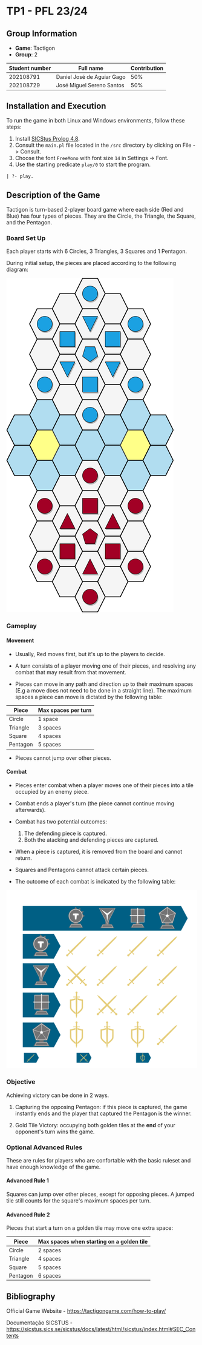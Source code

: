 # TP1 - PFL 23/24

## Group Information
- **Game**: Tactigon
- **Group**: 2

| Student number | Full name                  | Contribution |
| -------------- | -------------------------- | ------------ |
| 202108791      | Daniel José de Aguiar Gago | 50%          |
| 202108729      | José Miguel Sereno Santos  | 50%          |

## Installation and Execution
To run the game in both Linux and Windows environments, follow these steps:

1. Install [SICStus Prolog 4.8](https://sicstus.sics.se/download4.html).
2. Consult the `main.pl` file located in the `/src` directory by clicking on File -> Consult.
3. Choose the font `FreeMono` with font size `14` in Settings -> Font.
4. Use the starting predicate `play/0` to start the program.
```
| ?- play.
```

## Description of the Game

Tactigon is turn-based 2-player board game where each side (Red and Blue) has four types of pieces. They are the Circle, the Triangle, the Square, and the Pentagon. 

### Board Set Up

Each player starts with 6 Circles, 3 Triangles, 3 Squares and 1 Pentagon.

During initial setup, the pieces are placed according to the following diagram:

![Tactigon Board](resources/tactigon-board.png)

### Gameplay

#### Movement

- Usually, Red moves first, but it's up to the players to decide. 

- A turn consists of a player moving one of their pieces, and resolving any combat that may result from that movement.

- Pieces can move in any path and direction up to their maximum spaces (E.g a move does not need to be done in a straight line). The maximum spaces a piece can move is dictated by the following table:

| Piece    | Max spaces per turn |
| -------- | ------------------- |
| Circle   | 1 space             |
| Triangle | 3 spaces            |
| Square   | 4 spaces            |
| Pentagon | 5 spaces            |

- Pieces cannot jump over other pieces.



#### Combat

- Pieces enter combat when a player moves one of their pieces into a tile occupied by an enemy piece.

- Combat ends a player's turn (the piece cannot continue moving afterwards).

- Combat has two potential outcomes:
  1. The defending piece is captured.
  2. Both the atacking and defending pieces are captured.

- When a piece is captured, it is removed from the board and cannot return.

- Squares and Pentagons cannot attack certain pieces.

- The outcome of each combat is indicated by the following table:

![Combat Outcomes](resources/combat-outcomes.png)

### Objective

Achieving victory can be done in 2 ways.

1. Capturing the opposing Pentagon: if this piece is captured, the game instantly ends and the player that captured the Pentagon is the winner.

2. Gold Tile Victory: occupying both golden tiles at the **end** of your opponent's turn wins the game.
    
### Optional Advanced Rules

These are rules for players who are confortable with the basic ruleset and have enough knowledge of the game.

#### Advanced Rule 1

Squares can jump over other pieces, except for opposing pieces. A jumped tile still counts for the square's maximum spaces per turn. 

#### Advanced Rule 2

Pieces that start a turn on a golden tile may move one extra space:

| Piece    | Max spaces  when starting on a golden tile |
| -------- | ------------------------------------------ |
| Circle   | 2 spaces                                   |
| Triangle | 4 spaces                                   |
| Square   | 5 spaces                                   |
| Pentagon | 6 spaces                                   |

## Bibliography
Official Game Website - https://tactigongame.com/how-to-play/

Documentação SICSTUS - https://sicstus.sics.se/sicstus/docs/latest/html/sicstus/index.html#SEC_Contents